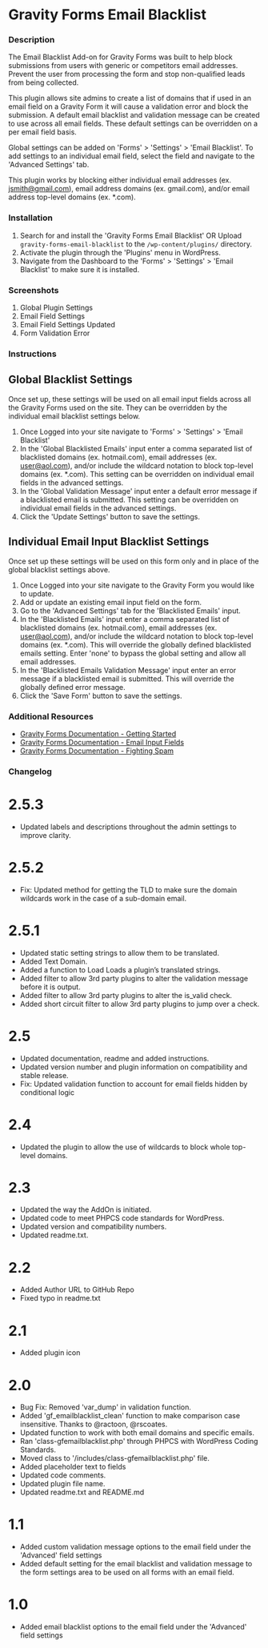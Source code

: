 Gravity Forms Email Blacklist
================
### Description

The Email Blacklist Add-on for Gravity Forms was built to help block submissions from users with generic or competitors email addresses. Prevent the user from processing the form and stop non-qualified leads from being collected.

This plugin allows site admins to create a list of domains that if used in an email field on a Gravity Form it will cause a validation error and block the submission. A default email blacklist and validation message can be created to use across all email fields. These default settings can be overridden on a per email field basis.

Global settings can be added on 'Forms' > 'Settings' > 'Email Blacklist'. To add settings to an individual email field, select the field and navigate to the 'Advanced Settings' tab.

This plugin works by blocking either individual email addresses (ex. jsmith@gmail.com), email address domains (ex. gmail.com), and/or email address top-level domains (ex. *.com).

### Installation

1. Search for and install the 'Gravity Forms Email Blacklist' OR Upload `gravity-forms-email-blacklist` to the `/wp-content/plugins/` directory.
2. Activate the plugin through the 'Plugins' menu in WordPress.
3. Navigate from the Dashboard to the 'Forms' > 'Settings' > 'Email Blacklist' to make sure it is installed.

### Screenshots

1. Global Plugin Settings
2. Email Field Settings
3. Email Field Settings Updated
4. Form Validation Error

### Instructions

## Global Blacklist Settings
Once set up, these settings will be used on all email input fields across all the Gravity Forms used on the site. They can be overridden by the individual email blacklist settings below.

1. Once Logged into your site navigate to 'Forms' > 'Settings' > 'Email Blacklist'
2. In the 'Global Blacklisted Emails' input enter a comma separated list of blacklisted domains (ex. hotmail.com), email addresses (ex. user@aol.com), and/or include the wildcard notation to block top-level domains (ex. *.com). This setting can be overridden on individual email fields in the advanced settings.
3. In the 'Global Validation Message' input enter a default error message if a blacklisted email is submitted. This setting can be overridden on individual email fields in the advanced settings.
4. Click the 'Update Settings' button to save the settings.

## Individual Email Input Blacklist Settings
Once set up these settings will be used on this form only and in place of the global blacklist settings above.

1. Once Logged into your site navigate to the Gravity Form you would like to update.
2. Add or update an existing email input field on the form.
3. Go to the 'Advanced Settings' tab for the 'Blacklisted Emails' input.
4. In the 'Blacklisted Emails' input enter a comma separated list of blacklisted domains (ex. hotmail.com), email addresses (ex. user@aol.com), and/or include the wildcard notation to block top-level domains (ex. *.com). This will override the globally defined blacklisted emails setting. Enter 'none' to bypass the global setting and allow all email addresses.
5. In the 'Blacklisted Emails Validation Message' input enter an error message if a blacklisted email is submitted. This will override the globally defined error message.
6. Click the 'Save Form' button to save the settings.

### Additional Resources
* [Gravity Forms Documentation - Getting Started](https://docs.gravityforms.com/category/getting-started/)
* [Gravity Forms Documentation - Email Input Fields](https://docs.gravityforms.com/email/)
* [Gravity Forms Documentation - Fighting Spam](https://docs.gravityforms.com/spam/)

### Changelog

# 2.5.3 #
* Updated labels and descriptions throughout the admin settings to improve clarity.

# 2.5.2 #
* Fix: Updated method for getting the TLD to make sure the domain wildcards work in the case of a sub-domain email.

# 2.5.1 #
* Updated static setting strings to allow them to be translated.
* Added Text Domain.
* Added a function to Load Loads a plugin’s translated strings.
* Added filter to allow 3rd party plugins to alter the validation message before it is output.
* Added filter to allow 3rd party plugins to alter the is_valid check.
* Added short circuit filter to allow 3rd party plugins to jump over a check.

# 2.5 #
* Updated documentation, readme and added instructions.
* Updated version number and plugin information on compatibility and stable release.
* Fix: Updated validation function to account for email fields hidden by conditional logic

# 2.4
* Updated the plugin to allow the use of wildcards to block whole top-level domains.

# 2.3
* Updated the way the AddOn is initiated.
* Updated code to meet PHPCS code standards for WordPress.
* Updated version and compatibility numbers.
* Updated readme.txt.

# 2.2
* Added Author URL to GitHub Repo
* Fixed typo in readme.txt

# 2.1
* Added plugin icon

# 2.0
* Bug Fix: Removed 'var_dump' in validation function.
* Added 'gf_emailblacklist_clean' function to make comparison case insensitive. Thanks to @ractoon, @rscoates.
* Updated function to work with both email domains and specific emails.
* Ran 'class-gfemailblacklist.php' through PHPCS with WordPress Coding Standards.
* Moved class to '/includes/class-gfemailblacklist.php' file.
* Added placeholder text to fields
* Updated code comments.
* Updated plugin file name.
* Updated readme.txt and README.md

# 1.1
* Added custom validation message options to the email field under the 'Advanced' field settings
* Added default setting for the email blacklist and validation message to the form settings area to be used on all forms with an email field.

# 1.0
* Added email blacklist options to the email field under the 'Advanced' field settings
